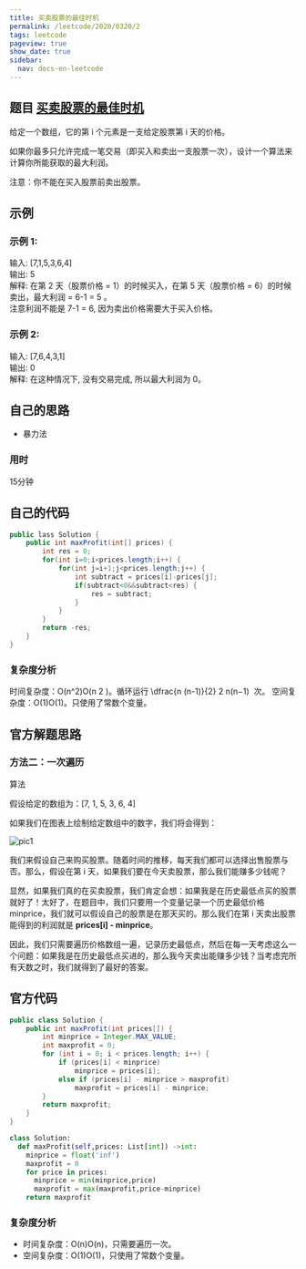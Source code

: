 ```yaml
---
title: 买卖股票的最佳时机
permalink: /leetcode/2020/0320/2
tags: leetcode
pageview: true
show_date: true
sidebar:
  nav: docs-en-leetcode
---
```


## 题目 [买卖股票的最佳时机](https://leetcode-cn.com/problems/best-time-to-buy-and-sell-stock/)
给定一个数组，它的第 i 个元素是一支给定股票第 i 天的价格。

如果你最多只允许完成一笔交易（即买入和卖出一支股票一次），设计一个算法来计算你所能获取的最大利润。

注意：你不能在买入股票前卖出股票。

## 示例

### 示例 1:

输入: [7,1,5,3,6,4]   
输出: 5   
解释: 在第 2 天（股票价格 = 1）的时候买入，在第 5 天（股票价格 = 6）的时候卖出，最大利润 = 6-1 = 5 。    
注意利润不能是 7-1 = 6, 因为卖出价格需要大于买入价格。
### 示例 2:

输入: [7,6,4,3,1]   
输出: 0   
解释: 在这种情况下, 没有交易完成, 所以最大利润为 0。


## 自己的思路

- 暴力法

### 用时

15分钟

## 自己的代码

```java
public lass Solution {
    public int maxProfit(int[] prices) {
        int res = 0;
        for(int i=0;i<prices.length;i++) {
            for(int j=i+1;j<prices.length;j++) {
                int subtract = prices[i]-prices[j];
                if(subtract<0&&subtract<res) {
                    res = subtract;
                }
            }
        }
        return -res;
    }
}
```

### 复杂度分析

时间复杂度：O(n^2)O(n
2
 )。循环运行 \dfrac{n (n-1)}{2}
2
n(n−1)
​
  次。
空间复杂度：O(1)O(1)。只使用了常数个变量。
## 官方解题思路
### 方法二：一次遍历
算法

假设给定的数组为：[7, 1, 5, 3, 6, 4]

如果我们在图表上绘制给定数组中的数字，我们将会得到：

![pic1]({{"/assets/images/leetcode/0320/cc4ef55d97cfef6f9215285c7573027c4b265c31101dd54e8555a7021c95c927-file_1555699418271.png"}})

我们来假设自己来购买股票。随着时间的推移，每天我们都可以选择出售股票与否。那么，假设在第 i 天，如果我们要在今天卖股票，那么我们能赚多少钱呢？

显然，如果我们真的在买卖股票，我们肯定会想：如果我是在历史最低点买的股票就好了！太好了，在题目中，我们只要用一个变量记录一个历史最低价格 minprice，我们就可以假设自己的股票是在那天买的。那么我们在第 i 天卖出股票能得到的利润就是 **prices[i] - minprice**。

因此，我们只需要遍历价格数组一遍，记录历史最低点，然后在每一天考虑这么一个问题：如果我是在历史最低点买进的，那么我今天卖出能赚多少钱？当考虑完所有天数之时，我们就得到了最好的答案。


## 官方代码
```java
public class Solution {
    public int maxProfit(int prices[]) {
        int minprice = Integer.MAX_VALUE;
        int maxprofit = 0;
        for (int i = 0; i < prices.length; i++) {
            if (prices[i] < minprice)
                minprice = prices[i];
            else if (prices[i] - minprice > maxprofit)
                maxprofit = prices[i] - minprice;
        }
        return maxprofit;
    }
}
```

```python
class Solution:
  def maxProfit(self,prices: List[int]) ->int:
    minprice = float('inf')
    maxprofit = 0
    for price in prices:
      minprice = min(minprice,price)
      maxprofit = max(maxprofit,price-minprice)
    return maxprofit
```

### 复杂度分析
- 时间复杂度：O(n)O(n)，只需要遍历一次。
- 空间复杂度：O(1)O(1)，只使用了常数个变量。
